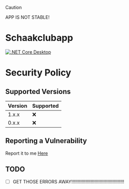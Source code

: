 > [!CAUTION]
> APP IS NOT STABLE!

# Schaakclubapp

[![.NET Core Desktop](https://github.com/MatsDevOfficial/Schaakclubapp/actions/workflows/dotnet-desktop.yml/badge.svg)](https://github.com/MatsDevOfficial/Schaakclubapp/actions/workflows/dotnet-desktop.yml)
  # Security Policy

## Supported Versions

| Version | Supported          |
| ------- | ------------------ |
| 1.x.x   | :x:                |
| 0.x.x   | :x:                |

## Reporting a Vulnerability

Report it to me [Here](https://github.com/MatsDevOfficial/Schaakclubapp/security/advisories/new)

## TODO
- [ ] GET THOSE ERRORS AWAY!!!!!!!!!!!!!!!!!!!!!!!!!!!!!!!!!!!!!!!!!


